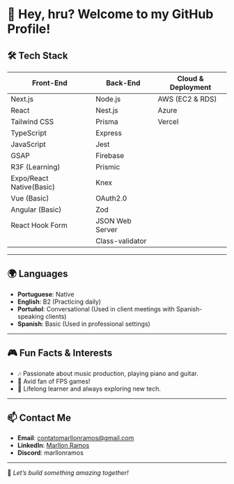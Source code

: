 # 🤠 Hey, hru? Welcome to my GitHub Profile! 

## 🛠️ Tech Stack

| **Front-End**            | **Back-End**           | **Cloud & Deployment** |
|--------------------------|------------------------|------------------------|
| Next.js                  | Node.js                | AWS (EC2 & RDS)        |
| React                    | Nest.js                | Azure                  |
| Tailwind CSS             | Prisma                 | Vercel                 |
| TypeScript               | Express                |                        |
| JavaScript               | Jest                   |                        |
| GSAP                     | Firebase               |                        |
| R3F (Learning)           | Prismic                |                        |
| Expo/React Native(Basic) | Knex                   |                        |
| Vue (Basic)              | OAuth2.0               |                        |
| Angular (Basic)          | Zod                    |                        |
| React Hook Form          | JSON Web Server        |                        |
|                          | Class-validator        |                        |
---


## 🌍 Languages
- **Portuguese**: Native  
- **English**: B2 (Practicing daily)  
- **Portuñol**: Conversational (Used in client meetings with Spanish-speaking clients) 
- **Spanish**: Basic (Used in professional settings) 


---

## 🎮 Fun Facts & Interests
- 🎶 Passionate about music production, playing piano and guitar.  
- 🔫 Avid fan of FPS games!  
- 🧠 Lifelong learner and always exploring new tech.

---

## 📫 Contact Me
- **Email**: [contatomarllonramos@gmail.com](mailto:contatomarllonramos@gmail.com)  
- **LinkedIn**: [Marllon Ramos](https://www.linkedin.com/in/marllonramos/)  
- **Discord**: marllonramos  

---

🚀 *Let’s build something amazing together!*
